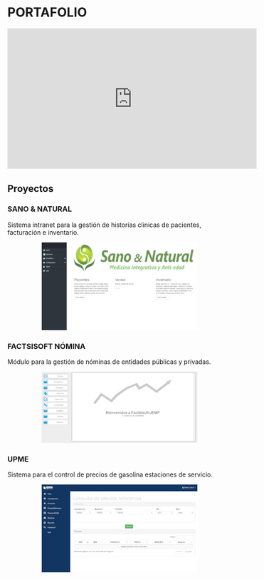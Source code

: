 # PORTAFOLIO

<center>
<iframe width="560" height="315" src="https://www.youtube.com/embed/c3R71KOW2Ow" frameborder="0" allowfullscreen></iframe>
</center>

## Proyectos


### SANO & NATURAL

Sistema intranet para la gestión de historías clinicas de pacientes, facturación e inventario.

<center><img src="img/sanoynatural.jpg" alt="Sano & Natural" /></center>

### FACTSISOFT NÓMINA

Módulo para la gestión de nóminas de entidades públicas y privadas.

<center><img src="img/factsisoft.jpg" alt="FACTSISOFT Nómina" /></center>


### UPME

Sistema para el control de precios de gasolina estaciones de servicio.

<center><img src="img/upme.jpg" alt="UPME" /></center>
